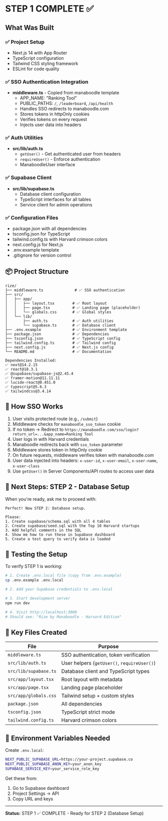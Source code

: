 # STEP 1 COMPLETE ✅

## What Was Built

### ✅ Project Setup
- Next.js 14 with App Router
- TypeScript configuration
- Tailwind CSS styling framework
- ESLint for code quality

### ✅ SSO Authentication Integration
- **middleware.ts** - Copied from manaboodle template
  - APP_NAME: "Ranking Tool"
  - PUBLIC_PATHS: `/`, `/leaderboard`, `/api/health`
  - Handles SSO redirects to manaboodle.com
  - Stores tokens in httpOnly cookies
  - Verifies tokens on every request
  - Injects user data into headers

### ✅ Auth Utilities
- **src/lib/auth.ts**
  - `getUser()` - Get authenticated user from headers
  - `requireUser()` - Enforce authentication
  - ManaboodleUser interface

### ✅ Supabase Client
- **src/lib/supabase.ts**
  - Database client configuration
  - TypeScript interfaces for all tables
  - Service client for admin operations

### ✅ Configuration Files
- package.json with all dependencies
- tsconfig.json for TypeScript
- tailwind.config.ts with Harvard crimson colors
- next.config.js for Next.js
- .env.example template
- .gitignore for version control

## 📦 Project Structure

```
rize/
├── middleware.ts              # ✅ SSO authentication
├── src/
│   ├── app/
│   │   ├── layout.tsx        # ✅ Root layout
│   │   ├── page.tsx          # ✅ Landing page (placeholder)
│   │   └── globals.css       # ✅ Global styles
│   └── lib/
│       ├── auth.ts           # ✅ Auth utilities
│       └── supabase.ts       # ✅ Database client
├── .env.example              # ✅ Environment template
├── package.json              # ✅ Dependencies
├── tsconfig.json             # ✅ TypeScript config
├── tailwind.config.ts        # ✅ Tailwind config
├── next.config.js            # ✅ Next.js config
└── README.md                 # ✅ Documentation

Dependencies Installed:
✅ next@14.2.15
✅ react@18.3.1
✅ @supabase/supabase-js@2.45.4
✅ framer-motion@11.11.11
✅ lucide-react@0.451.0
✅ typescript@5.6.3
✅ tailwindcss@3.4.14
```

## 🔐 How SSO Works

1. User visits protected route (e.g., `/submit`)
2. Middleware checks for `manaboodle_sso_token` cookie
3. If no token → Redirect to `https://manaboodle.com/sso/login?return_url=...&app_name=Ranking Tool`
4. User logs in with Harvard credentials
5. Manaboodle redirects back with `sso_token` parameter
6. Middleware stores token in httpOnly cookie
7. On future requests, middleware verifies token with manaboodle.com
8. User data injected into headers: `x-user-id`, `x-user-email`, `x-user-name`, `x-user-class`
9. Use `getUser()` in Server Components/API routes to access user data

## 🎯 Next Steps: STEP 2 - Database Setup

When you're ready, ask me to proceed with:

```
Perfect! Now STEP 2: Database setup.

Please:
1. Create supabase/schema.sql with all 4 tables
2. Create supabase/seed.sql with the Top 10 Harvard startups
3. Add helpful comments in the SQL
4. Show me how to run these in Supabase dashboard
5. Create a test query to verify data is loaded
```

## 🚀 Testing the Setup

To verify STEP 1 is working:

```bash
# 1. Create .env.local file (copy from .env.example)
cp .env.example .env.local

# 2. Add your Supabase credentials to .env.local

# 3. Start development server
npm run dev

# 4. Visit http://localhost:3000
# Should see: "Rize by Manaboodle - Harvard Edition"
```

## 📝 Key Files Created

| File | Purpose |
|------|---------|
| `middleware.ts` | SSO authentication, token verification |
| `src/lib/auth.ts` | User helpers (`getUser()`, `requireUser()`) |
| `src/lib/supabase.ts` | Database client and TypeScript types |
| `src/app/layout.tsx` | Root layout with metadata |
| `src/app/page.tsx` | Landing page placeholder |
| `src/app/globals.css` | Tailwind setup + custom styles |
| `package.json` | All dependencies |
| `tsconfig.json` | TypeScript strict mode |
| `tailwind.config.ts` | Harvard crimson colors |

## 🔧 Environment Variables Needed

Create `.env.local`:

```bash
NEXT_PUBLIC_SUPABASE_URL=https://your-project.supabase.co
NEXT_PUBLIC_SUPABASE_ANON_KEY=your_anon_key
SUPABASE_SERVICE_KEY=your_service_role_key
```

Get these from:
1. Go to Supabase dashboard
2. Project Settings → API
3. Copy URL and keys

---

**Status:** STEP 1 ✅ COMPLETE - Ready for STEP 2 (Database Setup)
